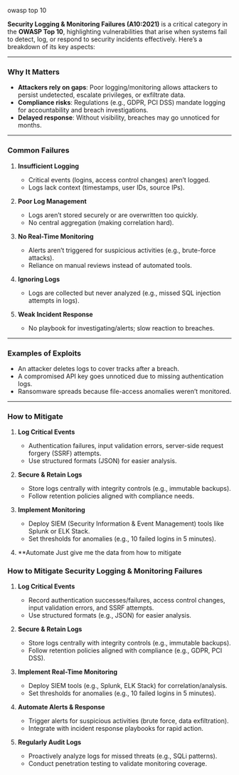 owasp top 10

 **Security Logging & Monitoring Failures (A10:2021)** is a critical category in the **OWASP Top 10**, highlighting vulnerabilities that arise when systems fail to detect, log, or respond to security incidents effectively. Here’s a breakdown of its key aspects:

---

### **Why It Matters**
- **Attackers rely on gaps**: Poor logging/monitoring allows attackers to persist undetected, escalate privileges, or exfiltrate data.
- **Compliance risks**: Regulations (e.g., GDPR, PCI DSS) mandate logging for accountability and breach investigations.
- **Delayed response**: Without visibility, breaches may go unnoticed for months.

---

### **Common Failures**
1. **Insufficient Logging**  
   - Critical events (logins, access control changes) aren’t logged.
   - Logs lack context (timestamps, user IDs, source IPs).

2. **Poor Log Management**  
   - Logs aren’t stored securely or are overwritten too quickly.
   - No central aggregation (making correlation hard).

3. **No Real-Time Monitoring**  
   - Alerts aren’t triggered for suspicious activities (e.g., brute-force attacks).
   - Reliance on manual reviews instead of automated tools.

4. **Ignoring Logs**  
   - Logs are collected but never analyzed (e.g., missed SQL injection attempts in logs).

5. **Weak Incident Response**  
   - No playbook for investigating/alerts; slow reaction to breaches.

---

### **Examples of Exploits**
- An attacker deletes logs to cover tracks after a breach.
- A compromised API key goes unnoticed due to missing authentication logs.
- Ransomware spreads because file-access anomalies weren’t monitored.

---

### **How to Mitigate**
1. **Log Critical Events**  
   - Authentication failures, input validation errors, server-side request forgery (SSRF) attempts.
   - Use structured formats (JSON) for easier analysis.

2. **Secure & Retain Logs**  
   - Store logs centrally with integrity controls (e.g., immutable backups).
   - Follow retention policies aligned with compliance needs.

3. **Implement Monitoring**  
   - Deploy SIEM (Security Information & Event Management) tools like Splunk or ELK Stack.
   - Set thresholds for anomalies (e.g., 10 failed logins in 5 minutes).

1. **Automate 
Just give me the data from how to mitigate

 ### **How to Mitigate Security Logging & Monitoring Failures**  

1. **Log Critical Events**  
   - Record authentication successes/failures, access control changes, input validation errors, and SSRF attempts.  
   - Use structured formats (e.g., JSON) for easier analysis.  

2. **Secure & Retain Logs**  
   - Store logs centrally with integrity controls (e.g., immutable backups).  
   - Follow retention policies aligned with compliance (e.g., GDPR, PCI DSS).  

3. **Implement Real-Time Monitoring**  
   - Deploy SIEM tools (e.g., Splunk, ELK Stack) for correlation/analysis.  
   - Set thresholds for anomalies (e.g., 10 failed logins in 5 minutes).  

4. **Automate Alerts & Response**  
   - Trigger alerts for suspicious activities (brute force, data exfiltration).  
   - Integrate with incident response playbooks for rapid action.  

5. **Regularly Audit Logs**  
   - Proactively analyze logs for missed threats (e.g., SQLi patterns).  
   - Conduct penetration testing to validate monitoring coverage.